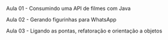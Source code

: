 


Aula 01 - Consumindo uma API de filmes com Java


Aula 02 - Gerando figurinhas para WhatsApp


Aula 03 - Ligando as pontas, refatoração e orientação a objetos